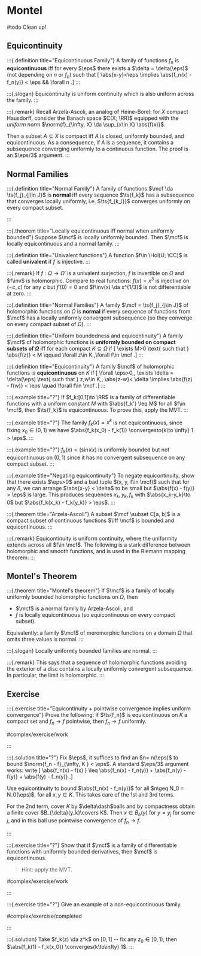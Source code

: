 # Montel

#todo Clean up!

## Equicontinuity

:::{.definition title="Equicontinuous Family"}
A family of functions $f_n$ is **equicontinuous** iff for every $\eps$ there exists a $\delta = \delta(\eps)$ (not depending on $n$ or $f_n$) such that 
\[
\abs{x-y}<\eps \implies \abs{f_n(x) - f_n(y)} < \eps
&& \forall n
.\]
:::

:::{.slogan}
Equicontinuity is uniform continuity which is also uniform across the family.
:::

:::{.remark}
Recall Arzelà-Ascoli, an analog of Heine-Borel: for $X$ compact Hausdorff, consider the Banach space $C(X; \RR)$ equipped with the *uniform norm* $\norm{f}_{\infty, X} \da \sup_{x\in X} \abs{f(x)}$.

Then a subset $A \subseteq X$ is compact iff $A$ is closed, uniformly bounded, and equicontinuous.
As a consequence, if $A$ is a sequence, it contains a subsequence converging uniformly to a continuous function.
The proof is an $\eps/3$ argument.
:::

## Normal Families

:::{.definition title="Normal Family"}
A family of functions $\mcf \da \ts{f_j}_{j\in J}$ is **normal** iff every sequence $\ts{f_k}$ has a subsequence that converges locally uniformly, i.e. $\ts{f_{k_i}}$ converges uniformly on every compact subset.

:::

:::{.theorem title="Locally equicontinuous iff normal when uniformly bounded"}
Suppose $\mcf$ is locally uniformly bounded. 
Then $\mcf$ is locally equicontinuous and a normal family.
:::

:::{.definition title="Univalent functions"}
A function $f\in \Hol(U; \CC)$ is called **univalent** if $f$ is injective.
:::

:::{.remark}
If $f: \Omega \to \Omega'$ is a univalent surjection, $f$ is invertible on $\Omega$ and $f\inv$ is holomorphic.
Compare to real functions: $f(x) = x^3$ is injective on $(-c, c)$ for any $c$ but $f'(0) = 0$ and $f\inv(x) \da x^{1/3}$ is not differentiable at zero.
:::

:::{.definition title="Normal Families"}
A family $\mcf = \ts{f_j}_{j\in J}$ of holomorphic functions on $\Omega$ is **normal** if every sequence of functions from $\mcf$ has a locally uniformly convergent subsequence (so they converge on every compact subset of $\Omega$).
:::

:::{.definition title="Uniform boundedness and equicontinuity"}
A family $\mcf$ of holomorphic functions is **uniformly bounded on compact subsets of $\Omega$** iff for each compact $K \subseteq \Omega$ if
\[
\exists M>0 \text{ such that } \abs{f(z)} < M \qquad \forall z\in K,\,\forall f\in \mcf
.\]
:::

:::{.definition title="Equicontinuity"}
A family $\mcf$ of holomorphic functions is **equicontinuous** on $K$ if 
\[
\forall \eps>0,\, \exists \delta = \delta(\eps) \text{ such that } z,w\in K,\, \abs{z-w}< \delta \implies \abs{f(z) - f(w)} < \eps \quad \forall f\in \mcf
.\]
:::

:::{.example title="?"}
If $f_k:[0,1]\to \RR$ is a family of differentiable functions with a uniform constant $M$ with $\abs{f_k'} \leq M$ for all $f\in \mcf$, then $\ts{f_k}$ is equicontinuous.
To prove this, apply the MVT.
:::

:::{.example title="?"}
The family $f_k(x) = x^k$ is not equicontinuous, since fixing $x_0 \in (0, 1)$ we have $\abs{f_k(x_0) - f_k(1)} \convergesto{k\to \infty} 1 > \eps$.
:::

:::{.example title="?"}
$f_k(x) = (\sin k x)$ is uniformly bounded but not equicontinuous on $(0, 1)$ since it has no convergent subsequence on any compact subset.
:::

:::{.example title="Negating equicontinuity"}
To negate equicontinuity, show that there exists $\eps>0$ and a bad tuple $(x, y, f\in \mcf)$ such that for any $\delta$, we can arrange $\abs{x-y} < \delta$ to be small but $\abs{f(x) - f(y)} > \eps$ is large.
This produces sequences $x_k, y_k, f_k$ with $\abs{x_k-y_k}\to 0$ but $\abs{f_k(x_k) - f_k(y_k)} > \eps$.
:::

:::{.theorem title="Arzela-Ascoli"}
A subset $\mcf \subset C[a, b]$ is a compact subset of continuous functions $\iff \mcf$ is bounded and equicontinuous.
:::

:::{.remark}
Equicontinuity is uniform continuity, where the uniformity extends across all $f\in \mcf$.
The following is a stark difference between holomorphic and smooth functions, and is used in the Riemann mapping theorem:
:::

## Montel's Theorem

:::{.theorem title="Montel's theorem"}
If $\mcf$ is a family of locally uniformly bounded holomorphic functions on $\Omega$, then

- $\mcf$ is a normal family by Arzela-Ascoli, and
- $f$ is locally equicontinuous (so equicontinuous on every compact subset).

Equivalently: a family $\mcf$ of meromorphic functions on a domain $\Omega$ that omits three values is normal.
:::

:::{.slogan}
Locally uniformly bounded families are normal.
:::

:::{.remark}
This says that a sequence of holomorphic functions avoiding the exterior of a disc contains a locally uniformly convergent subsequence.
In particular, the limit is holomorphic.
:::

## Exercise

:::{.exercise title="Equicontinuity + pointwise convergence implies uniform convergence"}
Prove the following: if $\ts{f_n}$ is equicontinuous on $K$ a compact set and $f_n\to f$ pointwise, then $f_n\to f$ uniformly.

#complex/exercise/work

:::

:::{.solution title="?"}
Fix $\eps$, it suffices to find an $n= n(\eps)$ to bound $\norm{f_n - f}_{\infty, K } < \eps$.
A standard $\eps/3$ argument works: write
\[
\abs{f_n(x) - f(x) } \leq \abs{f_n(x) - f_n(y)} + \abs{f_n(y) - f(y)} + \abs{f(y) - f_n(y)}
.\]

Use equicontinuity to bound $\abs{f_n(x) - f_n(y)}$ for all $n\geq N_0 = N_0(\eps)$, for all $x,y\in K$.
This takes care of the 1st and 3rd terms.

For the 2nd term, cover $K$ by $\delta\dash$balls and by compactness obtain a finite cover $B_{\delta}(y_k)\covers K$.
Then $x\in B_\delta(y)$ for $y=y_j$ for some $j$, and in this ball use pointwise convergence of $f_n\to f$. 

:::

:::{.exercise title="?"}
Show that if $\mcf$ is a family of differentiable functions with uniformly bounded derivatives, then $\mcf$ is equicontinuous.

> Hint: apply the MVT.

#complex/exercise/work

:::

:::{.exercise title="?"}
Give an example of a non-equicontinuous family.

#complex/exercise/completed

:::

:::{.solution}
Take $f_k(z) \da z^k$ on $[0, 1]$ -- fix any $z_0\in [0, 1)$, then $\abs{f_k(1) - f_k(x_0)} \converges{k\to\infty} 1$.
:::
